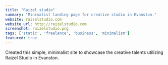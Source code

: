 ```yaml
---
title: "Raizel studio"
summary: "Minimalist landing page for creative studio in Evanston."
website: raizelstudio.com
website_url: http://raizelstudio.com
screenshot: raizelstudio.png
tags: ['static', 'freelance', 'business', 'minimalism']
featured: true
---
```


Created this simple, minimalist site to showcase the creative talents utilizing Raizel Studio in Evanston.
